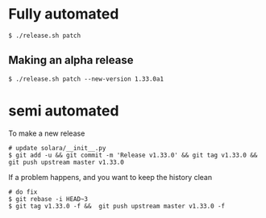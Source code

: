 
# Fully automated

    $ ./release.sh patch


## Making an alpha release


    $ ./release.sh patch --new-version 1.33.0a1


# semi automated
To make a new release
```
# update solara/__init__.py
$ git add -u && git commit -m 'Release v1.33.0' && git tag v1.33.0 && git push upstream master v1.33.0
```


If a problem happens, and you want to keep the history clean
```
# do fix
$ git rebase -i HEAD~3
$ git tag v1.33.0 -f &&  git push upstream master v1.33.0 -f
```
